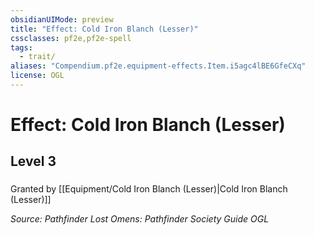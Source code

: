 ```yaml
---
obsidianUIMode: preview
title: "Effect: Cold Iron Blanch (Lesser)"
cssclasses: pf2e,pf2e-spell
tags:
  - trait/
aliases: "Compendium.pf2e.equipment-effects.Item.i5agc4lBE6GfeCXq"
license: OGL
---
```

# Effect: Cold Iron Blanch (Lesser)
## Level 3
### 






Granted by [[Equipment/Cold Iron Blanch (Lesser)|Cold Iron Blanch (Lesser)]]

*Source: Pathfinder Lost Omens: Pathfinder Society Guide*
*OGL*